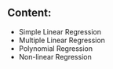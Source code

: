 ## Content:

* Simple Linear Regression
* Multiple Linear Regression
* Polynomial Regression
* Non-linear Regression
